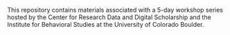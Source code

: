 This repository contains materials associated with a 5-day workshop series hosted by the Center for Research Data and Digital Scholarship and the Institute for Behavioral Studies at the University of Colorado Boulder. 
